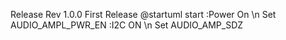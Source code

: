 Release Rev 1.0.0
First Release
@startuml
start
:Power On \n Set AUDIO_AMPL_PWR_EN 
:I2C ON \n Set AUDIO_AMP_SDZ 

